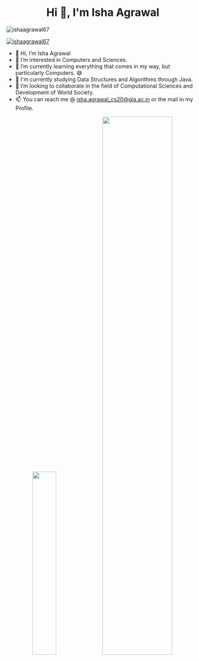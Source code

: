 <h1 align="center">Hi 👋, I'm Isha Agrawal</h1>
<p align="left"> <img src="https://komarev.com/ghpvc/?username=ishaagrawal67&label=Profile%20views&color=0e75b6&style=flat" alt="ishaagrawal67" /> </p>
 
 
 
 <p align="left"> <a href="https://github.com/ryo-ma/github-profile-trophy"><img src="https://github-profile-trophy.vercel.app/?username=ishaagrawal67" alt="ishaagrawal67" /></a> </p>

- 👋 Hi, I’m Isha Agrawal
- 👀 I’m interested in Computers and Sciences.
- 🌱 I’m currently learning everything that comes in my way, but particularly Computers. 😅
- 🏫 I'm currently studying Data Structures and Algorithms through Java.
- 💞️ I’m looking to collaborate in the field of Computational Sciences and Development of World Society.
- 📫 You can reach me @ isha.agrawal_cs20@gla.ac.in or the mail in my Profile.

<!-- ![Isha's Top Languages](https://github-readme-stats.vercel.app/api/top-langs/?username=ishaagrawal67) -->

<p align="center" width="100%">
  <img width="35%" src="https://github-readme-stats.vercel.app/api/top-langs/?username=ishaagrawal67&theme=aura">
  <img width="60%" src="https://github-readme-streak-stats.herokuapp.com?user=ishaagrawal67&theme=holi-theme&date_format=M%20j%5B%2C%20Y%5D&sideNums=A177FE&currStreakNum=A177FE&sideLabels=61FEC9&currStreakLabel=61FEC9&background=15141B&ring=61FEC9&fire=DD2727&stroke=DD5ACF&border=E4E2E2">
</p>
